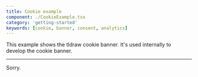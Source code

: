 ```yaml
---
title: Cookie example
component: ./CookieExample.tsx
category: 'getting-started'
keywords: [cookie, banner, consent, analytics]
---
```


This example shows the tldraw cookie banner. It's used internally to develop the cookie banner.

---

Sorry.

